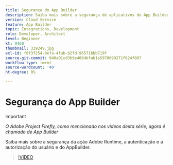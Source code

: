```yaml
---
title: Segurança do App Builder
description: Saiba mais sobre a segurança de aplicativos do App Builder.
version: Cloud Service
feature: App Builder
topic: Integrations, Development
role: Developer, Architect
level: Beginner
kt: 9460
thumbnail: 339249.jpg
exl-id: f0f3f254-0efa-4fab-b2fd-96571bbb719f
source-git-commit: 940a01cd3b9e4804bfab1a5970699271f624f087
workflow-type: tm+mt
source-wordcount: '40'
ht-degree: 0%

---
```


# Segurança do App Builder

>[!IMPORTANT]
>
> _O Adobe Project Firefly, como mencionado nos vídeos desta série, agora é chamado de App Builder_

Saiba mais sobre a segurança da ação Adobe Runtime, a autenticação e a autorização do usuário e do AppBuilder.

>[!VIDEO](https://video.tv.adobe.com/v/339249/?quality=12&learn=on)
